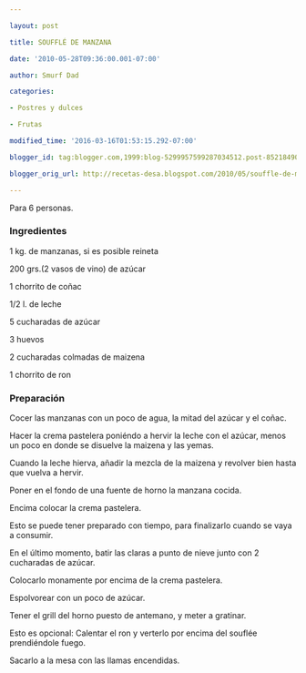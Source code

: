 ```yaml
---

layout: post

title: SOUFFLÉ DE MANZANA

date: '2010-05-28T09:36:00.001-07:00'

author: Smurf Dad

categories:

- Postres y dulces

- Frutas

modified_time: '2016-03-16T01:53:15.292-07:00'

blogger_id: tag:blogger.com,1999:blog-5299957599287034512.post-8521849026861978604

blogger_orig_url: http://recetas-desa.blogspot.com/2010/05/souffle-de-manzana.html

---
```


Para 6 personas.

<h3>Ingredientes</h3>

1 kg. de manzanas, si es posible reineta

200 grs.(2 vasos de vino) de azúcar

1 chorrito de coñac

1/2 l. de leche

5 cucharadas de azúcar

3 huevos

2 cucharadas colmadas de maizena

1 chorrito de ron

<h3>Preparación</h3>

Cocer las manzanas con un poco de agua, la mitad del azúcar y el coñac.

Hacer la crema pastelera poniéndo a hervir la leche con el azúcar, menos un poco en donde se disuelve la maizena y las yemas.

Cuando la leche hierva, añadir la mezcla de la maizena y revolver bien hasta que vuelva a hervir.

Poner en el fondo de una fuente de horno la manzana cocida.

Encima colocar la crema pastelera.

Esto se puede tener preparado con tiempo, para finalizarlo cuando se vaya a consumir.

En el último momento, batir las claras a punto de nieve junto con 2 cucharadas de azúcar.

Colocarlo monamente por encima de la crema pastelera.

Espolvorear con un poco de azúcar.

Tener el grill del horno puesto de antemano, y meter a gratinar.

Esto es opcional: Calentar el ron y verterlo por encima del souflée prendiéndole fuego.

Sacarlo a la mesa con las llamas encendidas.